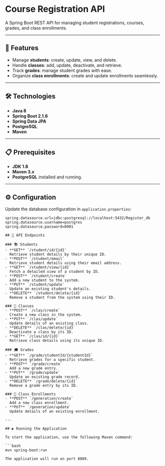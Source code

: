 # Course Registration API

A Spring Boot REST API for managing student registrations, courses, grades, and class enrollments.

---

## 🚀 Features
- Manage **students**: create, update, view, and delete.
- Handle **classes**: add, update, deactivate, and retrieve.
- Track **grades**: manage student grades with ease.
- Organize **class enrollments**: create and update enrollments seamlessly.

---

## 🛠️ Technologies
- **Java 8**
- **Spring Boot 2.1.6**
- **Spring Data JPA**
- **PostgreSQL**
- **Maven**

---

## 📋 Prerequisites
- **JDK 1.8**
- **Maven 3.x**
- **PostgreSQL** installed and running.

---

## ⚙️ Configuration

Update the database configuration in `application.properties`:

```properties
spring.datasource.url=jdbc:postgresql://localhost:5432/Register_db
spring.datasource.username=postgres
spring.datasource.password=0901

## 📂 API Endpoints

### 📚 Students
- **GET** `/student/id/{id}`  
  Retrieve student details by their unique ID.  
- **POST** `/student/email`  
  Retrieve student details using their email address.  
- **GET** `/student/view/{id}`  
  Fetch a detailed view of a student by ID.  
- **POST** `/student/create`  
  Add a new student to the system.  
- **PUT** `/student/update`  
  Update an existing student's details.  
- **DELETE** `/student/delete/{id}`  
  Remove a student from the system using their ID.  

### 🏫 Classes
- **POST** `/clas/create`  
  Create a new class in the system.  
- **PUT** `/clas/update`  
  Update details of an existing class.  
- **DELETE** `/clas/delete/{id}`  
  Deactivate a class by its ID.  
- **GET** `/clas/id/{id}`  
  Retrieve class details using its unique ID.  

### 🎓 Grades
- **GET** `/grade/studentId/{studentId}`  
  Retrieve grades for a specific student.  
- **POST** `/grade/create`  
  Add a new grade entry.  
- **PUT** `/grade/update`  
  Update an existing grade record.  
- **DELETE** `/grade/delete/{id}`  
  Remove a grade entry by its ID.  

### 👥 Class Enrollments
- **POST** `/generation/create`  
  Add a new class enrollment.  
- **PUT** `/generation/update`  
  Update details of an existing enrollment.  

---

## ▶️ Running the Application

To start the application, use the following Maven command:  

```bash
mvn spring-boot:run

The application will run on port 8089.
